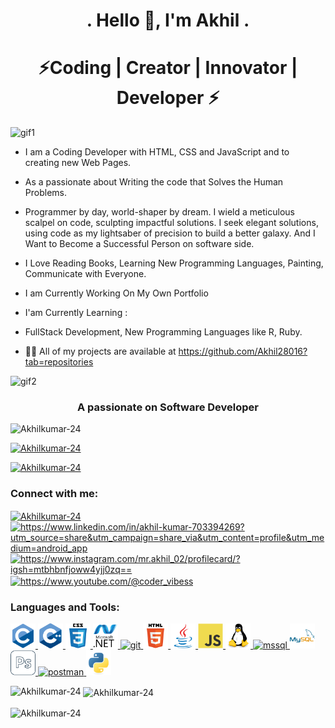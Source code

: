  ##                                                             <h1 align="center"> . Hello 👋, I'm Akhil . </h1>
  ##                                                          <h1 align="center">⚡Coding | Creator | Innovator | Developer ⚡</h1>
  ![gif1](https://github.com/user-attachments/assets/0dde22ab-25d6-412c-b4e2-c50aee0007c5)

- I am a Coding Developer with HTML, CSS and JavaScript and to creating new Web Pages.
 
- As a passionate about Writing the code that Solves the Human Problems.

- Programmer by day, world-shaper by dream. I wield a meticulous scalpel on code, sculpting impactful solutions. I seek elegant solutions, using code as my lightsaber of precision to build a better galaxy. And I Want to Become a Successful Person on software side.

- I Love Reading Books, Learning New Programming Languages, Painting, Communicate with Everyone.

- I am Currently Working On My Own Portfolio
- I'am Currently Learning :
-  FullStack Development, New Programming Languages like R, Ruby.

-  👨‍💻 All of my projects are available at
 https://github.com/Akhil28016?tab=repositories

![gif2](https://github.com/user-attachments/assets/b4296899-d92c-42eb-bd36-898900af711d)

<h3 align="center">A passionate on Software Developer</h3>

<p align="left"> <img src="https://komarev.com/ghpvc/?username=akhil28016&label=Profile%20views&color=0e75b6&style=flat" alt="Akhilkumar-24" /> </p>

<p align="left"> <a href="https://github.com/ryo-ma/github-profile-trophy"><img src="https://github-profile-trophy.vercel.app/?username=Akhilkumar-24" alt="Akhilkumar-24" /></a> </p>

<p align="left"> <a href="https://twitter.com/kumarakhil28016" target="blank"><img src="https://img.shields.io/twitter/follow/kumarakhil28016?logo=twitter&style=for-the-badge" alt="Akhilkumar-24" /></a> </p>

<h3 align="left">Connect with me:</h3>
<p align="left">
<a href="https://twitter.com/kumarakhil28016" target="blank"><img align="center" src="https://raw.githubusercontent.com/rahuldkjain/github-profile-readme-generator/master/src/images/icons/Social/twitter.svg" alt="Akhilkumar-24" height="30" width="40" /></a>
<a href="https://linkedin.com/in/https://www.linkedin.com/in/akhil-kumar-703394269?utm_source=share&utm_campaign=share_via&utm_content=profile&utm_medium=android_app" target="blank"><img align="center" src="https://raw.githubusercontent.com/rahuldkjain/github-profile-readme-generator/master/src/images/icons/Social/linked-in-alt.svg" alt="https://www.linkedin.com/in/akhil-kumar-703394269?utm_source=share&utm_campaign=share_via&utm_content=profile&utm_medium=android_app" height="30" width="40" /></a>
<a href="https://instagram.com/https://www.instagram.com/mr.akhil_02/profilecard/?igsh=mtbhbnfjoww4yjj0zq==" target="blank"><img align="center" src="https://raw.githubusercontent.com/rahuldkjain/github-profile-readme-generator/master/src/images/icons/Social/instagram.svg" alt="https://www.instagram.com/mr.akhil_02/profilecard/?igsh=mtbhbnfjoww4yjj0zq==" height="30" width="40" /></a>
<a href="https://www.youtube.com/c/https://www.youtube.com/@coder_vibess" target="blank"><img align="center" src="https://raw.githubusercontent.com/rahuldkjain/github-profile-readme-generator/master/src/images/icons/Social/youtube.svg" alt="https://www.youtube.com/@coder_vibess" height="30" width="40" /></a>
</p>

<h3 align="left">Languages and Tools:</h3>
<p align="left"> <a href="https://www.cprogramming.com/" target="_blank" rel="noreferrer"> <img src="https://raw.githubusercontent.com/devicons/devicon/master/icons/c/c-original.svg" alt="c" width="40" height="40"/> </a> <a href="https://www.w3schools.com/cpp/" target="_blank" rel="noreferrer"> <img src="https://raw.githubusercontent.com/devicons/devicon/master/icons/cplusplus/cplusplus-original.svg" alt="cplusplus" width="40" height="40"/> </a> <a href="https://www.w3schools.com/css/" target="_blank" rel="noreferrer"> <img src="https://raw.githubusercontent.com/devicons/devicon/master/icons/css3/css3-original-wordmark.svg" alt="css3" width="40" height="40"/> </a> <a href="https://dotnet.microsoft.com/" target="_blank" rel="noreferrer"> <img src="https://raw.githubusercontent.com/devicons/devicon/master/icons/dot-net/dot-net-original-wordmark.svg" alt="dotnet" width="40" height="40"/> </a> <a href="https://git-scm.com/" target="_blank" rel="noreferrer"> <img src="https://www.vectorlogo.zone/logos/git-scm/git-scm-icon.svg" alt="git" width="40" height="40"/> </a> <a href="https://www.w3.org/html/" target="_blank" rel="noreferrer"> <img src="https://raw.githubusercontent.com/devicons/devicon/master/icons/html5/html5-original-wordmark.svg" alt="html5" width="40" height="40"/> </a> <a href="https://www.java.com" target="_blank" rel="noreferrer"> <img src="https://raw.githubusercontent.com/devicons/devicon/master/icons/java/java-original.svg" alt="java" width="40" height="40"/> </a> <a href="https://developer.mozilla.org/en-US/docs/Web/JavaScript" target="_blank" rel="noreferrer"> <img src="https://raw.githubusercontent.com/devicons/devicon/master/icons/javascript/javascript-original.svg" alt="javascript" width="40" height="40"/> </a> <a href="https://www.linux.org/" target="_blank" rel="noreferrer"> <img src="https://raw.githubusercontent.com/devicons/devicon/master/icons/linux/linux-original.svg" alt="linux" width="40" height="40"/> </a> <a href="https://www.microsoft.com/en-us/sql-server" target="_blank" rel="noreferrer"> <img src="https://www.svgrepo.com/show/303229/microsoft-sql-server-logo.svg" alt="mssql" width="40" height="40"/> </a> <a href="https://www.mysql.com/" target="_blank" rel="noreferrer"> <img src="https://raw.githubusercontent.com/devicons/devicon/master/icons/mysql/mysql-original-wordmark.svg" alt="mysql" width="40" height="40"/> </a> <a href="https://www.photoshop.com/en" target="_blank" rel="noreferrer"> <img src="https://raw.githubusercontent.com/devicons/devicon/master/icons/photoshop/photoshop-line.svg" alt="photoshop" width="40" height="40"/> </a> <a href="https://postman.com" target="_blank" rel="noreferrer"> <img src="https://www.vectorlogo.zone/logos/getpostman/getpostman-icon.svg" alt="postman" width="40" height="40"/> </a> <a href="https://www.python.org" target="_blank" rel="noreferrer"> <img src="https://raw.githubusercontent.com/devicons/devicon/master/icons/python/python-original.svg" alt="python" width="40" height="40"/> </a> </p>

<p><img align="left" src="https://github-readme-stats.vercel.app/api/top-langs?username=Akhilkumar-24&show_icons=true&locale=en&layout=compact" alt="Akhilkumar-24" /></p>

<p>&nbsp;<img align="center" src="https://github-readme-stats.vercel.app/api?username=Akhilkumar-24&show_icons=true&locale=en" alt="Akhilkumar-24" /></p>

<p><img align="center" src="https://github-readme-streak-stats.herokuapp.com/?user=Akhilkumar-24&" alt="Akhilkumar-24" /></p>

